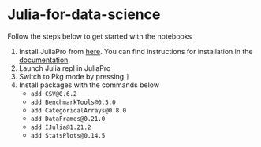 # Julia-for-data-science

Follow the steps below to get started with the notebooks

1. Install JuliaPro from [here](https://juliacomputing.com/products/juliapro). You can find instructions for installation in the [documentation](https://juliacomputing.com/docs/). 
2. Launch Julia repl in JuliaPro
3. Switch to Pkg mode by pressing `]`
4. Install packages with the commands below
    - `add CSV@0.6.2`
    - `add BenchmarkTools@0.5.0`
    - `add CategoricalArrays@0.8.0`
    - `add DataFrames@0.21.0`
    - `add IJulia@1.21.2`
    - `add StatsPlots@0.14.5`
